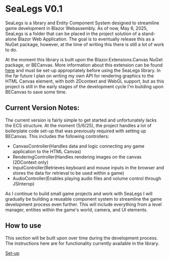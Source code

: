 # SeaLegs V0.1
SeaLegs is a library and Entity Component System designed to streamline game development in Blazor Webassembly. As of now, May 6, 2025, SeaLegs is a folder that can be placed in the project solution of a stand-alone Blazor Web Application. The goal is to eventually release this as a NuGet package, however, at the time of writing this there is still a lot of work to do.

At the moment this library is built upon the Blazor.Extensions.Canvas NuGet package, or BECanvas. More information about this extension can be found [here](https://github.com/BlazorExtensions/Canvas) and must be set-up appropriately before using the SeaLegs library. In the far future I plan on writing my own API for rendering graphics to the HTML Canvas element, with both 2Dcontext and WebGL support, but as this project is still in the early stages of the development cycle I'm building upon BECanvas to save some time.

## Current Version Notes:
The current version is fairly simple to get started and unfortunately lacks the ECS structure. At the moment (5/6/25), the project handles a lot of boilerplate code set-up that was previously required with setting up BECanvas. This includes the following controllers:
- CanvasController(Handles data and logic connecting any game application to the HTML Canvas)
- RenderingController(Handles rendering images on the canvas (2DContext only)
- InputController(Retrieves keyboard and mouse inputs in the browser and stores the data for retrieval to be used within a game)
- AudioController(Enables playing audio files and volume control through JSInterop)

As I continue to build small game projects and work with SeaLegs I will gradually be building a reusable component system to streamline the game development process even further. This will include everything from a level manager, entities within the game's world, camera, and UI elements.

## How to use
This section will be built upon over time during the development process. The instructions here are for functionality currently available in the library.

[Set-up](https://github.com/NautiGameDev/SeaLegs/blob/main/Documentation/Settingup.md)



